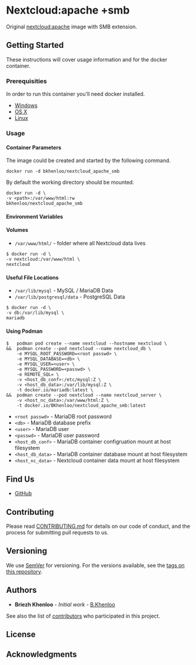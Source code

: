 # Nextcloud:apache +smb

Original [nextcloud:apache](https://hub.docker.com/_/nextcloud/) image with SMB extension.

## Getting Started

These instructions will cover usage information and for the docker container.

### Prerequisities

In order to run this container you'll need docker installed.

* [Windows](https://docs.docker.com/windows/started)
* [OS X](https://docs.docker.com/mac/started/)
* [Linux](https://docs.docker.com/linux/started/)

### Usage

#### Container Parameters

The image could be created and started by the following command.  

```shell
docker run -d bkhenloo/nextcloud_apache_smb
```

By default the working directory should be mounted. 

```shell
docker run -d \
-v <path>:/var/www/html:rw 
bkhenloo/nextcloud_apache_smb
```

#### Environment Variables

#### Volumes

* `/var/www/html/` - folder where all Nextcloud data lives

```shell
$ docker run -d \
-v nextcloud:/var/www/html \
nextcloud
```

#### Useful File Locations

* `/var/lib/mysql` 						- MySQL / MariaDB Data
* `/var/lib/postgresql/data`	- PostgreSQL Data

```shell
$ docker run -d \
-v db:/var/lib/mysql \
mariadb
```

#### Using Podman

```shell
$   podman pod create --name nextcloud --hostname nextcloud \
&&  podman create --pod nextcloud --name nextcloud_db \
    -e MYSQL_ROOT_PASSWORD=<root passwd> \
    -e MYSQL_DATABASE=<db> \
    -e MYSQL_USER=<user> \
    -e MYSQL_PASSWORD=<passwd> \
    -e REMOTE_SQL= \
    -v <host_db_conf>:/etc/mysql:Z \
    -v <host_db_data>:/var/lib/mysql:Z \
    -t docker.io/mariadb:latest \
&&  podman create --pod nextcloud --name nextcloud_server \
    -v <host_nc_data>:/var/www/html:Z \
    -t docker.io/BKhenloo/nextcloud_apache_smb:latest
```

* `<root passwd>`   - MariaDB root password
* `<db>`            - MariaDB database prefix
* `<user>`          - MariaDB user
* `<passwd>`        - MariaDB user password
* `<host_db_conf>`  - MariaDB container configruation mount at host filesystem
* `<host_db_data>`  - MariaDB container database mount at host filesystem
* `<host_nc_data>`  - Nextcloud container data mount at host filesystem 


## Find Us

* [GitHub](https://github.com/BKhenloo/nextcloud_apache_smb)

## Contributing

Please read [CONTRIBUTING.md](CONTRIBUTING.md) for details on our code of conduct, and the process for submitting pull requests to us.

## Versioning

We use [SemVer](http://semver.org/) for versioning. For the versions available, see the 
[tags on this repository](https://github.com/BKhenloo/nextcloud_apache_smb/tags). 

## Authors

* **Briezh Khenloo** - *Initial work* - [B.Khenloo](https://github.com/BKhenloo)

See also the list of [contributors](https://github.com/BKhenloo/holdingnuts_server/contributors) who 
participated in this project.

## License

## Acknowledgments
